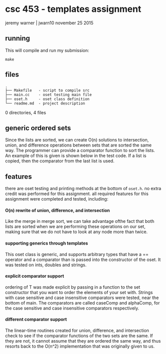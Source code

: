 csc 453 - templates assignment
==============================


jeremy warner | jwarn10
november 25 2015


## running
This will compile and run my submission:

    make


## files
```
.
├── Makefile   - script to compile src
├── main.cc    - oset testing main file
├── oset.h     - oset class definition
└── readme.md  - project description
```

0 directories, 4 files


## generic ordered sets
Since the lists are sorted, we can create O(n) solutions to intersection,
union, and difference operations between sets that are sorted the same way. The
programmer can provide a comparator function to sort the lists. An example of
this is given is shown below in the test code. If a list is copied, then the
comparator from the last list is used.


## features
there are oset testing and printing methods at the bottom of `oset.h`. no extra
credit was performed for this assignment. all required features for this
assignment were completed and tested, including:


#### O(n) rewrite of union, difference, and intersection
Like the merge in merge sort, we can take advantage ofthe fact that both lists
are sorted when we are performing these operations on our set, making sure that
we do not have to look at any node more than twice.

#### supporting generics through templates
This oset class is generic, and supports arbitrary types that have a ==
operator and a comparator than is passed into the constructor of the oset.
It was tested on ints, doubles and strings.

#### explicit comparator support
ordering of T was made explicit by passing in a function to the set constructor
that you want to order the elements of your set with. Strings with case
sensitive and case insensitive comparators were tested, near the bottom of
main. The comparators are called caseComp and alphaComp, for the case sensitive
and case insensitive comparators respectively.

#### different comparator support
The linear-time routines created for union, difference, and intersection check
to see if the comparator functions of the two sets are the same. If they are
not, it cannot assume that they are ordered the same way, and thus resorts back
to the O(n^2) implementation that was originally given to us.


